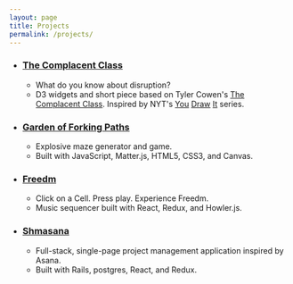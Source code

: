 ```yaml
---
layout: page
title: Projects
permalink: /projects/
---
```


* ### [The Complacent Class](https://calebomusic.github.io/complacentClass/)
  - What do you know about disruption?
  - D3 widgets and short piece based on Tyler Cowen's [The Complacent Class](https://smile.amazon.com/Complacent-Class-Self-Defeating-Quest-American/dp/1250108691). Inspired by NYT's [You](https://www.nytimes.com/interactive/2017/01/15/us/politics/you-draw-obama-legacy.html) [Draw](https://www.nytimes.com/interactive/2015/05/28/upshot/you-draw-it-how-family-income-affects-childrens-college-chances.html) [It](https://www.nytimes.com/interactive/2017/04/14/upshot/drug-overdose-epidemic-you-draw-it.html) series. 
* ### [Garden of Forking Paths](https://calebomusic.github.io/garden-of-forking-paths/)
  - Explosive maze generator and game.
  - Built with JavaScript, Matter.js, HTML5, CSS3, and Canvas.
* ### [Freedm](https://calebomusic.github.io/freedm/)
  - Click on a Cell. Press play. Experience Freedm.
  - Music sequencer built with React, Redux, and Howler.js.
* ### [Shmasana](https://shmasana.herokuapp.com)
  - Full-stack, single-page project management application inspired by Asana.
  - Built with Rails, postgres, React, and Redux.
